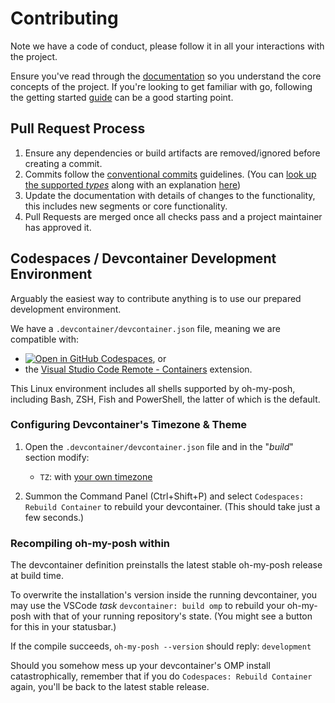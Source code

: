 # Contributing

Note we have a code of conduct, please follow it in all your interactions with
the project.

Ensure you've read through the [documentation][docs] so you understand the core
concepts of the project. If you're looking to get familiar with go, following
the getting started [guide][guide] can be a good starting point.

## Pull Request Process

1. Ensure any dependencies or build artifacts are removed/ignored before
   creating a commit.
2. Commits follow the [conventional commits][cc] guidelines. (You can [look up
   the supported _types_][cc-types] along with an explanation [here][cc-types])
3. Update the documentation with details of changes to the functionality, this
   includes new segments or core functionality.
4. Pull Requests are merged once all checks pass and a project maintainer has
   approved it.

## Codespaces / Devcontainer Development Environment

Arguably the easiest way to contribute anything is to use our prepared
development environment.

We have a `.devcontainer/devcontainer.json` file, meaning we are compatible
with:

-   [![Open in GitHub Codespaces][codespaces-badge]][codespaces-link], or
-   the [Visual Studio Code Remote - Containers][devcontainer-ext] extension.

This Linux environment includes all shells supported by oh-my-posh, including
Bash, ZSH, Fish and PowerShell, the latter of which is the default.

### Configuring Devcontainer's Timezone & Theme

1. Open the `.devcontainer/devcontainer.json` file and in the "_build_" section
   modify:

    - `TZ`: with [your own timezone][timezones]

2. Summon the Command Panel (Ctrl+Shift+P) and select
   `Codespaces: Rebuild Container` to rebuild your devcontainer. (This should
   take just a few seconds.)

### Recompiling oh-my-posh within

The devcontainer definition preinstalls the latest stable oh-my-posh release at
build time.

To overwrite the installation's version inside the running devcontainer, you may
use the VSCode _task_ `devcontainer: build omp` to rebuild your oh-my-posh with
that of your running repository's state. (You might see a button for this in
your statusbar.)

If the compile succeeds, `oh-my-posh --version` should reply: `development`

Should you somehow mess up your devcontainer's OMP install catastrophically,
remember that if you do `Codespaces: Rebuild Container` again, you'll be back to
the latest stable release.

[docs]: https://ohmyposh.dev/docs
[guide]: https://ohmyposh.dev/docs/contributing/started
[cc]: https://www.conventionalcommits.org/en/v1.0.0/#summary
[cc-types]:
	https://github.com/JanDeDobbeleer/oh-my-posh/blob/main/.commitlintrc.yml#L23-L33
[codespaces-badge]: https://github.com/codespaces/badge.svg
[codespaces-link]:
	https://github.com/codespaces/new?hide_repo_select=true&ref=main&repo=175405157
[devcontainer-ext]:
	https://marketplace.visualstudio.com/items?itemName=ms-vscode-remote.remote-containers
[timezones]: https://en.wikipedia.org/wiki/List_of_tz_database_time_zones
